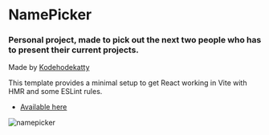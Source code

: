 # NamePicker

### Personal project, made to pick out the next two people who has to present their current projects.
Made by [Kodehodekatty](https://github.com/Kodehodekatty) 

This template provides a minimal setup to get React working in Vite with HMR and some ESLint rules.


- [Available here](https://opticorp.github.io/NamePicker/) 


![namepicker](https://github.com/OptiCorp/NamePicker/assets/112854862/2a0dd928-b99e-4161-a8ca-01c6e5b57060)








